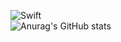 ![Swift](https://img.shields.io/badge/swift-F54A2A?style=for-the-badge&logo=swift&logoColor=white)    
![Anurag's GitHub stats](https://github-readme-stats.vercel.app/api?username=Jamminssssss&show_icons=true&theme=radical)
